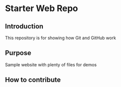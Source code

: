 # Starter Web Repo


## Introduction

This repository is for showing how Git and GitHub work

## Purpose

Sample website with plenty of files for demos
## How to contribute